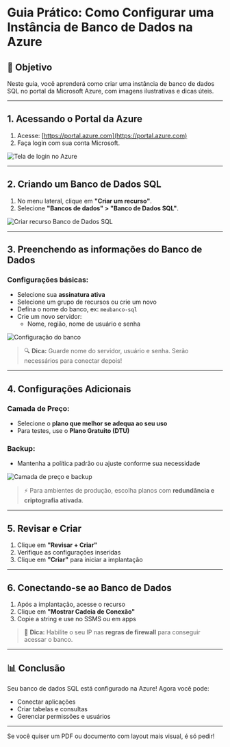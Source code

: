 
# Guia Prático: Como Configurar uma Instância de Banco de Dados na Azure

## 📄 Objetivo
Neste guia, você aprenderá como criar uma instância de banco de dados SQL no portal da Microsoft Azure, com imagens ilustrativas e dicas úteis.

---

## 1. Acessando o Portal da Azure

1. Acesse: [https://portal.azure.com](https://portal.azure.com)
2. Faça login com sua conta Microsoft.

![Tela de login no Azure](./images/guia_azure_sql_1.png)

---

## 2. Criando um Banco de Dados SQL

1. No menu lateral, clique em **"Criar um recurso"**.
2. Selecione **"Bancos de dados" > "Banco de Dados SQL"**.

![Criar recurso Banco de Dados SQL](./images/guia_azure_sql_2.png)

---

## 3. Preenchendo as informações do Banco de Dados

### Configurações básicas:

- Selecione sua **assinatura ativa**
- Selecione um grupo de recursos ou crie um novo
- Defina o nome do banco, ex: `meubanco-sql`
- Crie um novo servidor:
  - Nome, região, nome de usuário e senha

![Configuração do banco](./images/guia_azure_sql_3.png)

> 🔍 **Dica:** Guarde nome do servidor, usuário e senha. Serão necessários para conectar depois!

---

## 4. Configurações Adicionais

### Camada de Preço:
- Selecione o **plano que melhor se adequa ao seu uso**
- Para testes, use o **Plano Gratuito (DTU)**

### Backup:
- Mantenha a política padrão ou ajuste conforme sua necessidade

![Camada de preço e backup](./images/guia_azure_sql_4.png)

> ⚡ Para ambientes de produção, escolha planos com **redundância e criptografia ativada**.

---

## 5. Revisar e Criar

1. Clique em **"Revisar + Criar"**
2. Verifique as configurações inseridas
3. Clique em **"Criar"** para iniciar a implantação

---

## 6. Conectando-se ao Banco de Dados

1. Após a implantação, acesse o recurso
2. Clique em **"Mostrar Cadeia de Conexão"**
3. Copie a string e use no SSMS ou em apps

> 🔐 **Dica:** Habilite o seu IP nas **regras de firewall** para conseguir acessar o banco.

---

## 📊 Conclusão

Seu banco de dados SQL está configurado na Azure! Agora você pode:

- Conectar aplicações
- Criar tabelas e consultas
- Gerenciar permissões e usuários

---

Se você quiser um PDF ou documento com layout mais visual, é só pedir!
